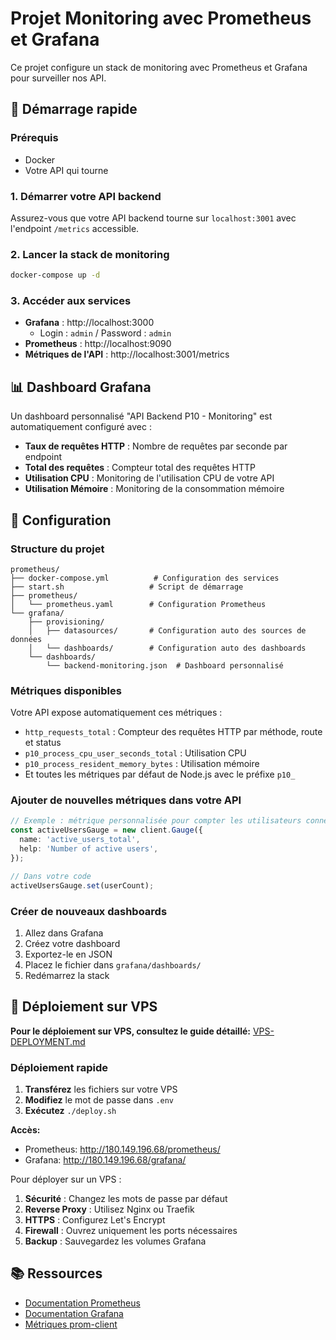# Projet Monitoring avec Prometheus et Grafana

Ce projet configure un stack de monitoring avec Prometheus et Grafana pour surveiller nos API.

## 🚀 Démarrage rapide

### Prérequis

- Docker
- Votre API qui tourne

### 1. Démarrer votre API backend

Assurez-vous que votre API backend tourne sur `localhost:3001` avec l'endpoint `/metrics` accessible.

### 2. Lancer la stack de monitoring

```bash
docker-compose up -d
```

### 3. Accéder aux services

- **Grafana** : http://localhost:3000
  - Login : `admin` / Password : `admin`
- **Prometheus** : http://localhost:9090
- **Métriques de l'API** : http://localhost:3001/metrics

## 📊 Dashboard Grafana

Un dashboard personnalisé "API Backend P10 - Monitoring" est automatiquement configuré avec :

- **Taux de requêtes HTTP** : Nombre de requêtes par seconde par endpoint
- **Total des requêtes** : Compteur total des requêtes HTTP
- **Utilisation CPU** : Monitoring de l'utilisation CPU de votre API
- **Utilisation Mémoire** : Monitoring de la consommation mémoire

## 🔧 Configuration

### Structure du projet

```
prometheus/
├── docker-compose.yml          # Configuration des services
├── start.sh                   # Script de démarrage
├── prometheus/
│   └── prometheus.yaml        # Configuration Prometheus
└── grafana/
    ├── provisioning/
    │   ├── datasources/       # Configuration auto des sources de données
    │   └── dashboards/        # Configuration auto des dashboards
    └── dashboards/
        └── backend-monitoring.json  # Dashboard personnalisé
```

### Métriques disponibles

Votre API expose automatiquement ces métriques :

- `http_requests_total` : Compteur des requêtes HTTP par méthode, route et status
- `p10_process_cpu_user_seconds_total` : Utilisation CPU
- `p10_process_resident_memory_bytes` : Utilisation mémoire
- Et toutes les métriques par défaut de Node.js avec le préfixe `p10_`

### Ajouter de nouvelles métriques dans votre API

```typescript
// Exemple : métrique personnalisée pour compter les utilisateurs connectés
const activeUsersGauge = new client.Gauge({
  name: 'active_users_total',
  help: 'Number of active users',
});

// Dans votre code
activeUsersGauge.set(userCount);
```

### Créer de nouveaux dashboards

1. Allez dans Grafana
2. Créez votre dashboard
3. Exportez-le en JSON
4. Placez le fichier dans `grafana/dashboards/`
5. Redémarrez la stack

## 🚀 Déploiement sur VPS

**Pour le déploiement sur VPS, consultez le guide détaillé:** [VPS-DEPLOYMENT.md](./VPS-DEPLOYMENT.md)

### Déploiement rapide

1. **Transférez** les fichiers sur votre VPS
2. **Modifiez** le mot de passe dans `.env`
3. **Exécutez** `./deploy.sh`

**Accès:**

- Prometheus: http://180.149.196.68/prometheus/
- Grafana: http://180.149.196.68/grafana/

Pour déployer sur un VPS :

1. **Sécurité** : Changez les mots de passe par défaut
2. **Reverse Proxy** : Utilisez Nginx ou Traefik
3. **HTTPS** : Configurez Let's Encrypt
4. **Firewall** : Ouvrez uniquement les ports nécessaires
5. **Backup** : Sauvegardez les volumes Grafana

## 📚 Ressources

- [Documentation Prometheus](https://prometheus.io/docs/)
- [Documentation Grafana](https://grafana.com/docs/)
- [Métriques prom-client](https://github.com/siimon/prom-client)
